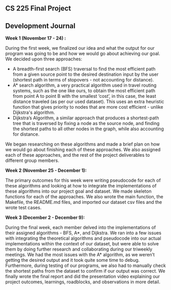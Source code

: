 ## CS 225 Final Project

## Development Journal

**Week 1 (November 17 - 24) :**

During the first week, we finalized our idea and what the output for our program was going to
be and how we would go about achieving our goal. We decided upon three approaches:

- A breadth-first search (BFS) traversal to find the most efficient path from a given source point to the desired destination input by the user (shortest path in terms of stopovers - not accounting for distance).
- A* search algorithm, a very practical algorithm used in travel routing systems, such as the one like ours, to obtain the most efficient path from point A to point B with the smallest ‘cost’, in this case, the least distance traveled (as per our used dataset). This uses an extra heuristic function that gives priority to nodes that are more cost efficient - unlike Dijkstra's algorithm.
- Dijkstra’s Algorithm, a similar approach that produces a shortest-path tree that is traversed by fixing a node as the source node, and finding the shortest paths to all other nodes in the graph, while also accounting for distance.

We began researching on these algorithms and made a brief plan on how we would go about finishing each of these approaches. We also assigned each of these approaches, and the rest of the project deliverables to different group members.

**Week 2 (November 25 - December 1):**

The primary outcomes for this week were writing pseudocode for each of these algorithms and looking at how to integrate the implementations of these algorithms into our project goal and dataset. We made skeleton functions for each of the approaches. We also wrote the main function, the Makefile, the README.md files, and imported our dataset csv files and the wrote test cases.

**Week 3 (December 2 - December 9):**

During the final week, each member delved into the implementations of their assigned algorithms - BFS, A*, and Dijkstra. We ran into a few issues with integrating the theoretical algorithms and pseudocode into our actual implementations within the context of our dataset, but were able to solve them by doing further research and collaborating during our triweekly meetings. We had the most issues with the A* algorithm, as we weren’t getting the desired output and it took quite some time to debug. Furthermore, during testing of our programs, we also had to manually check the shortest paths from the dataset to confirm if our output was correct. We finally wrote the final report and did the presentation video explaining our project outcomes, learnings, roadblocks, and observations in more detail. 
